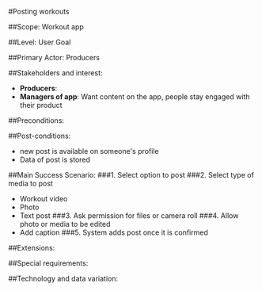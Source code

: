 #Posting workouts

##Scope: Workout app

##Level: User Goal

##Primary Actor: Producers

##Stakeholders and interest: 
- **Producers**: 
- **Managers of app**: Want content on the app, people stay engaged with their product

##Preconditions: 

##Post-conditions: 
- new post is available on someone's profile 
- Data of post is stored 

##Main Success Scenario:
###1. Select option to post
###2. Select type of media to post
- Workout video 
- Photo
- Text post
###3. Ask permission for files or camera roll
###4. Allow photo or media to be edited
- Add caption
###5. System adds post once it is confirmed

##Extensions: 

##Special requirements: 

##Technology and data variation: 


